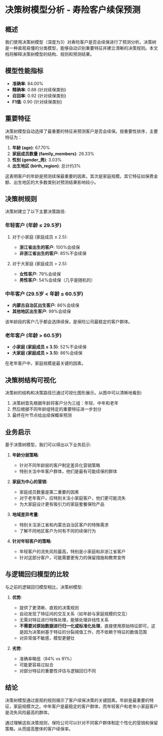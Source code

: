 # 决策树模型分析 - 寿险客户续保预测

## 概述

我们使用决策树模型（深度为3）对寿险客户是否会续保进行了预测分析。决策树是一种直观易懂的分类模型，能够自动识别重要特征并建立清晰的决策规则。本文档将解释决策树模型的结构、规则和预测结果。

## 模型性能指标

- **准确率**: 84.00%
- **精确率**: 0.88 (针对续保类别)
- **召回率**: 0.92 (针对续保类别)
- **F1值**: 0.90 (针对续保类别)

## 重要特征

决策树模型自动选择了最重要的特征来预测客户是否会续保。按重要性排序，主要特征为：

1. **年龄 (age)**: 67.70%
2. **家庭成员数量 (family_members)**: 26.33%
3. **性别 (gender_男)**: 3.03%
4. **出生地区 (birth_region)**: 总计约3%

这表明客户的年龄是预测续保最重要的因素，其次是家庭规模。其它特征如保费金额、出生地区的大多数类别对预测结果影响较小。

## 决策树规则

决策树建立了以下主要决策路径:

### 年轻客户 (年龄 ≤ 29.5岁)

1. 对于小家庭 (家庭成员 ≤ 2.5):
   - **浙江省出生的客户**: 100%会续保
   - **非浙江省出生的客户**: 85%不会续保

2. 对于大家庭 (家庭成员 > 2.5):
   - **女性客户**: 79%会续保
   - **男性客户**: 54%会续保（几乎是随机的）

### 中年客户 (29.5岁 < 年龄 ≤ 60.5岁)

- **内蒙古自治区出生客户**: 86%会续保
- **其他地区出生客户**: 99%会续保

该年龄段的客户几乎都会选择续保，是保险公司最稳定的客户群体。

### 老年客户 (年龄 > 60.5岁)

- **小家庭 (家庭成员 ≤ 3.5)**: 52%不会续保
- **大家庭 (家庭成员 > 3.5)**: 86%会续保

在老年客户中，家庭规模是最关键的因素。

## 决策树结构可视化

决策树的结构和决策路径已通过可视化图形展示。从图中可以清晰地看到:

1. 决策树首先根据年龄将客户分为三组：年轻、中年和老年
2. 然后根据不同年龄组特定的重要特征进一步划分
3. 最终在叶节点给出续保概率预测

## 业务启示

基于决策树模型，我们可以得出以下业务启示:

1. **年龄分层策略**:
   - 针对不同年龄层的客户制定差异化营销策略
   - 特别关注中年客户群体，他们是最有可能续保的群体

2. **家庭为中心的营销**:
   - 家庭成员数量是第二重要的因素
   - 对于老年客户，应特别关注小家庭客户，他们更可能流失
   - 为大家庭设计更有吸引力的家庭套餐保险产品

3. **地域差异考量**:
   - 特别关注浙江省和内蒙古自治区客户的特殊需求
   - 了解不同地区客户为何有不同的续保行为

4. **针对年轻客户的策略**:
   - 年轻客户的流失风险最高，特别是小家庭和非浙江省客户
   - 针对这部分客户，可能需要更有力的保留措施和教育宣传

## 与逻辑回归模型的比较

与之前的逻辑回归模型相比，决策树模型:

1. **优势**:
   - 提供了更清晰、直观的决策规则
   - 自动发现了特征间的交互关系（如年龄与家庭规模的交互）
   - 无需对特征进行特殊处理，能够处理非线性关系
   - **不需要对原始数据进行归一化或标准化处理**，直接使用原始特征即可，这是因为决策树基于特征的分裂阈值工作，而不依赖于特征的数值范围
   - 对异常值不敏感，模型更健壮

2. **劣势**:
   - 准确率略低（84% vs 91%）
   - 可能更容易过拟合
   - 对部分特征的重要性评估与逻辑回归不同

## 结论

决策树模型通过直观的规则揭示了客户续保决策的关键因素。年龄是最重要的特征，家庭规模次之。中年客户是最稳定的客户群体，而年轻客户和老年小家庭客户是流失风险最高的群体。

通过理解这些决策规则，保险公司可以针对不同客户群体制定个性化的营销和保留策略，从而提高整体的客户续保率。 